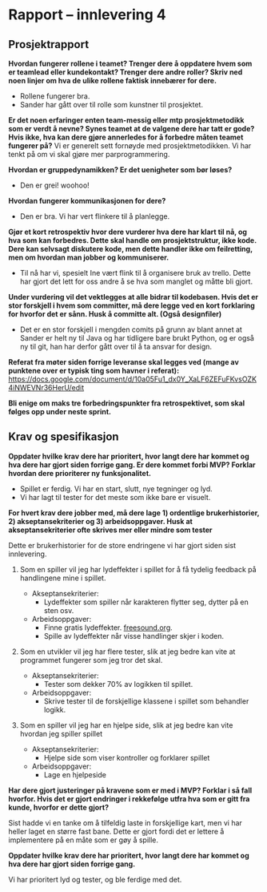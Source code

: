 # Rapport – innlevering 4

## Prosjektrapport

**Hvordan fungerer rollene i teamet? Trenger dere å oppdatere hvem som er teamlead eller kundekontakt?
Trenger dere andre roller? Skriv ned noen linjer om hva de ulike rollene faktisk innebærer for dere.**

- Rollene fungerer bra.
- Sander har gått over til rolle som kunstner til prosjektet.

**Er det noen erfaringer enten team-messig eller mtp prosjektmetodikk som er verdt å nevne? Synes teamet at de valgene
dere har tatt er gode? Hvis ikke, hva kan dere gjøre annerledes for å forbedre måten teamet fungerer på?**
Vi er generelt sett fornøyde med prosjektmetodikken. Vi har tenkt på om vi skal gjøre mer parprogrammering.

**Hvordan er gruppedynamikken? Er det uenigheter som bør løses?**

- Den er grei! woohoo!

**Hvordan fungerer kommunikasjonen for dere?**

- Den er bra. Vi har vert flinkere til å planlegge.

**Gjør et kort retrospektiv hvor dere vurderer hva dere har klart til nå, og hva som kan forbedres. Dette skal handle om
prosjektstruktur, ikke kode. Dere kan selvsagt diskutere kode, men dette handler ikke om feilretting, men om hvordan man
jobber og kommuniserer.**

- Til nå har vi, spesielt Ine vært flink til å organisere bruk av trello. Dette har gjort det lett for oss andre å se
  hva som manglet og måtte bli gjort.

**Under vurdering vil det vektlegges at alle bidrar til kodebasen. Hvis det er stor forskjell i hvem som committer, må
dere legge ved en kort forklaring for hvorfor det er sånn. Husk å committe alt. (Også designfiler)**

- Det er en stor forskjell i mengden comits på grunn av blant annet at Sander er helt ny til Java og har tidligere bare
  brukt Python, og er også ny til git, han har derfor gått over til å ta ansvar for design.

**Referat fra møter siden forrige leveranse skal legges ved (mange av punktene over er typisk ting som havner i
referat):**
https://docs.google.com/document/d/10a05Fu1_dx0Y_XaLF6ZEFuFKvsOZK4iNWEVNr36HerU/edit

**Bli enige om maks tre forbedringspunkter fra retrospektivet, som skal følges opp under neste sprint.**

## Krav og spesifikasjon

**Oppdater hvilke krav dere har prioritert, hvor langt dere har kommet og hva dere har gjort siden forrige gang. Er dere
kommet forbi MVP? Forklar hvordan dere prioriterer ny funksjonalitet.**

- Spillet er ferdig. Vi har en start, slutt, nye tegninger og lyd.
- Vi har lagt til tester for det meste som ikke bare er visuelt.

**For hvert krav dere jobber med, må dere lage 1) ordentlige brukerhistorier, 2) akseptansekriterier og 3)
arbeidsoppgaver. Husk at akseptansekriterier ofte skrives mer eller mindre som tester**

Dette er brukerhistorier for de store endringene vi har gjort siden sist innlevering.

1. Som en spiller vil jeg har lydeffekter i spillet for å få tydelig feedback på handlingene mine i spillet.
    * Akseptansekriterier:
        * Lydeffekter som spiller når karakteren flytter seg, dytter på en sten osv.
    * Arbeidsoppgaver:
        * Finne gratis lydeffekter. [freesound.org](https://freesound.org).
        * Spille av lydeffekter når visse handlinger skjer i koden.

2. Som en utvikler vil jeg har flere tester, slik at jeg bedre kan vite at programmet fungerer som jeg tror det skal.
    * Akseptansekriterier:
        * Tester som dekker 70% av logikken til spillet.
    * Arbeidsoppgaver:
        * Skrive tester til de forskjellige klassene i spillet som behandler logikk.


3. Som en spiller vil jeg har en hjelpe side, slik at jeg bedre kan vite hvordan jeg spiller spillet
    * Akseptansekriterier:
        * Hjelpe side som viser kontroller og forklarer spillet
    * Arbeidsoppgaver:
        * Lage en hjelpeside

**Har dere gjort justeringer på kravene som er med i MVP? Forklar i så fall hvorfor. Hvis det er gjort endringer i
rekkefølge utfra hva som er gitt fra kunde, hvorfor er dette gjort?**

Sist hadde vi en tanke om å tilfeldig laste in forskjellige kart, men vi har heller laget en større fast bane.
Dette er gjort fordi det er lettere å implementere på en måte som er gøy å spille.

**Oppdater hvilke krav dere har prioritert, hvor langt dere har kommet og hva dere har gjort siden forrige gang.**

Vi har prioritert lyd og tester, og ble ferdige med det.